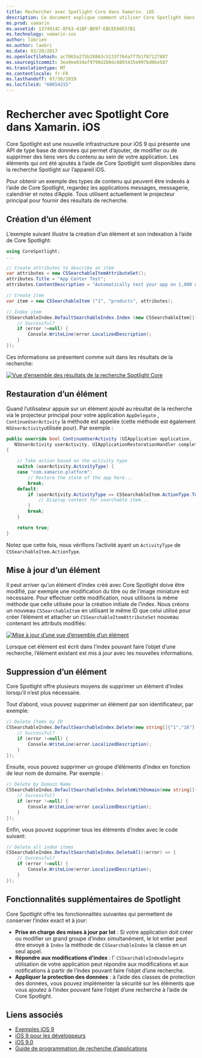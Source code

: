 ```yaml
---
title: Rechercher avec Spotlight Core dans Xamarin. iOS
description: Ce document explique comment utiliser Core Spotlight dans une application Xamarin. iOS pour fournir des liens vers du contenu dans l’application. Il explique comment créer, restaurer, mettre à jour et supprimer des éléments pouvant faire l’objet d’une recherche.
ms.prod: xamarin
ms.assetid: 1374914C-0F63-41BF-BD97-EBCEE86E57B1
ms.technology: xamarin-ios
author: lobrien
ms.author: laobri
ms.date: 03/20/2017
ms.openlocfilehash: acf065a275b28863c5133f764a7f7b1f87127887
ms.sourcegitcommit: 3ea9ee034af9790d2b0dc0893435e997bd06e587
ms.translationtype: MT
ms.contentlocale: fr-FR
ms.lasthandoff: 07/30/2019
ms.locfileid: "68654215"
---
```

# <a name="search-with-core-spotlight-in-xamarinios"></a>Rechercher avec Spotlight Core dans Xamarin. iOS

Core Spotlight est une nouvelle infrastructure pour iOS 9 qui présente une API de type base de données qui permet d’ajouter, de modifier ou de supprimer des liens vers du contenu au sein de votre application. Les éléments qui ont été ajoutés à l’aide de Core Spotlight sont disponibles dans la recherche Spotlight sur l’appareil iOS.

Pour obtenir un exemple des types de contenu qui peuvent être indexés à l’aide de Core Spotlight, regardez les applications messages, messagerie, calendrier et notes d’Apple. Tous utilisent actuellement le projecteur principal pour fournir des résultats de recherche.

## <a name="creating-an-item"></a>Création d’un élément

L’exemple suivant illustre la création d’un élément et son indexation à l’aide de Core Spotlight:

```csharp
using CoreSpotlight;
...

// Create attributes to describe an item
var attributes = new CSSearchableItemAttributeSet();
attributes.Title = "App Center Test";
attributes.ContentDescription = "Automatically test your app on 1,000 devices in the cloud.";

// Create item
var item = new CSSearchableItem ("1", "products", attributes);

// Index item
CSSearchableIndex.DefaultSearchableIndex.Index (new CSSearchableItem[]{ item }, (error) => {
    // Successful?
    if (error !=null) {
        Console.WriteLine(error.LocalizedDescription);
    }
});
```

Ces informations se présentent comme suit dans les résultats de la recherche:

[![](corespotlight-images/corespotlight01.png "Vue d’ensemble des résultats de la recherche Spotlight Core")](corespotlight-images/corespotlight01.png#lightbox)

## <a name="restoring-an-item"></a>Restauration d’un élément

Quand l’utilisateur appuie sur un élément ajouté au résultat de la recherche via le projecteur principal pour votre application `AppDelegate` , `ContinueUserActivity` la méthode est appelée (cette méthode est également `NSUserActivity`utilisée pour). Par exemple :

```csharp
public override bool ContinueUserActivity (UIApplication application,
   NSUserActivity userActivity, UIApplicationRestorationHandler completionHandler)
{

    // Take action based on the activity type
    switch (userActivity.ActivityType) {
    case "com.xamarin.platform":
        // Restore the state of the app here...
        break;
    default:
        if (userActivity.ActivityType == CSSearchableItem.ActionType.ToString ()) {
            // Display content for searchable item...
        }
        break;
    }

    return true;
}
```

Notez que cette fois, nous vérifions l’activité ayant un `ActivityType` de `CSSearchableItem.ActionType`.

## <a name="updating-an-item"></a>Mise à jour d’un élément

Il peut arriver qu’un élément d’index créé avec Core Spotlight doive être modifié, par exemple une modification du titre ou de l’image miniature est nécessaire. Pour effectuer cette modification, nous utilisons la même méthode que celle utilisée pour la création initiale de l’index.
Nous créons un nouveau `CSSearchableItem` en utilisant le même ID que celui utilisé pour créer l’élément et attacher un `CSSearchableItemAttributeSet` nouveau contenant les attributs modifiés:

[![](corespotlight-images/corespotlight02.png "Mise à jour d’une vue d’ensemble d’un élément")](corespotlight-images/corespotlight02.png#lightbox)

Lorsque cet élément est écrit dans l’index pouvant faire l’objet d’une recherche, l’élément existant est mis à jour avec les nouvelles informations.

## <a name="deleting-an-item"></a>Suppression d’un élément

Core Spotlight offre plusieurs moyens de supprimer un élément d’index lorsqu’il n’est plus nécessaire.

Tout d’abord, vous pouvez supprimer un élément par son identificateur, par exemple:

```csharp
// Delete Items by ID
CSSearchableIndex.DefaultSearchableIndex.Delete(new string[]{"1","16"},(error) => {
    // Successful?
    if (error !=null) {
        Console.WriteLine(error.LocalizedDescription);
    }
});
```

Ensuite, vous pouvez supprimer un groupe d’éléments d’index en fonction de leur nom de domaine. Par exemple :

```csharp
// Delete by Domain Name
CSSearchableIndex.DefaultSearchableIndex.DeleteWithDomain(new string[]{"domain-name"},(error) => {
    // Successful?
    if (error !=null) {
        Console.WriteLine(error.LocalizedDescription);
    }
});
```

Enfin, vous pouvez supprimer tous les éléments d’index avec le code suivant:

```csharp
// Delete all index items
CSSearchableIndex.DefaultSearchableIndex.DeleteAll((error) => {
    // Successful?
    if (error !=null) {
        Console.WriteLine(error.LocalizedDescription);
    }
});
```
## <a name="additional-core-spotlight-features"></a>Fonctionnalités supplémentaires de Spotlight

Core Spotlight offre les fonctionnalités suivantes qui permettent de conserver l’index exact et à jour:

- **Prise en charge des mises à jour par lot** : Si votre application doit créer ou modifier un grand groupe d’index simultanément, le lot entier peut être envoyé à `Index` la méthode de `CSSearchableIndex` la classe en un seul appel.
- **Répondre aux modifications d’index** : l' `CSSearchableIndexDelegate` utilisation de votre application peut répondre aux modifications et aux notifications à partir de l’index pouvant faire l’objet d’une recherche.
- **Appliquer la protection des données** : à l’aide des classes de protection des données, vous pouvez implémenter la sécurité sur les éléments que vous ajoutez à l’index pouvant faire l’objet d’une recherche à l’aide de Core Spotlight.



## <a name="related-links"></a>Liens associés

- [Exemples iOS 9](https://docs.microsoft.com/samples/browse/?products=xamarin&term=Xamarin.iOS+iOS9)
- [iOS 9 pour les développeurs](https://developer.apple.com/ios/pre-release/)
- [iOS 9.0](https://developer.apple.com/library/prerelease/ios/releasenotes/General/WhatsNewIniOS/Articles/iOS9.html)
- [Guide de programmation de recherche d’applications](https://developer.apple.com/library/prerelease/ios/documentation/General/Conceptual/AppSearch/index.html#//apple_ref/doc/uid/TP40016308)
